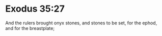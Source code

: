 # Exodus 35:27

And the rulers brought onyx stones, and stones to be set, for the ephod, and for the breastplate;